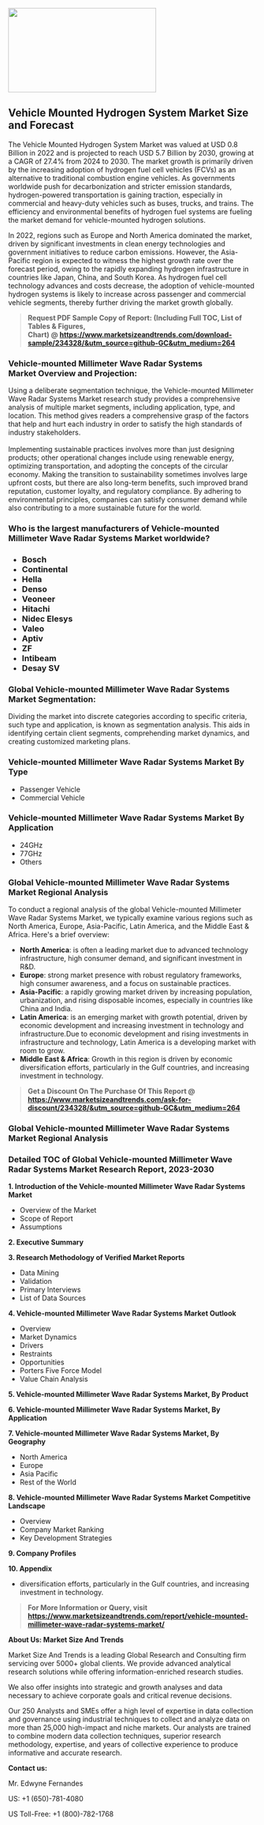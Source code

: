 <p><img class="alignnone size-medium wp-image-20088" src="https://ffe5etoiles.com/wp-content/uploads/2024/12/MST1-300x171.png" alt="" width="300" height="171" /></p><h2>Vehicle Mounted Hydrogen System Market Size and Forecast</h2><p>The Vehicle Mounted Hydrogen System Market was valued at USD 0.8 Billion in 2022 and is projected to reach USD 5.7 Billion by 2030, growing at a CAGR of 27.4% from 2024 to 2030. The market growth is primarily driven by the increasing adoption of hydrogen fuel cell vehicles (FCVs) as an alternative to traditional combustion engine vehicles. As governments worldwide push for decarbonization and stricter emission standards, hydrogen-powered transportation is gaining traction, especially in commercial and heavy-duty vehicles such as buses, trucks, and trains. The efficiency and environmental benefits of hydrogen fuel systems are fueling the market demand for vehicle-mounted hydrogen solutions.</p><p>In 2022, regions such as Europe and North America dominated the market, driven by significant investments in clean energy technologies and government initiatives to reduce carbon emissions. However, the Asia-Pacific region is expected to witness the highest growth rate over the forecast period, owing to the rapidly expanding hydrogen infrastructure in countries like Japan, China, and South Korea. As hydrogen fuel cell technology advances and costs decrease, the adoption of vehicle-mounted hydrogen systems is likely to increase across passenger and commercial vehicle segments, thereby further driving the market growth globally.</p></p><blockquote id="" class=""><strong>Request PDF Sample Copy of Report: (Including Full TOC, List of Tables &amp; Figures, Chart)&nbsp;@&nbsp;<strong><a href="https://www.marketsizeandtrends.com/download-sample/234328/&utm_source=github-GC&utm_medium=264" target="_blank">https://www.marketsizeandtrends.com/download-sample/234328/&utm_source=github-GC&utm_medium=264</a></strong></strong></blockquote><h3 id="" class="">Vehicle-mounted Millimeter Wave Radar Systems Market&nbsp;Overview and Projection:</h3><p id="" class="">Using a deliberate segmentation technique, the Vehicle-mounted Millimeter Wave Radar Systems Market research study provides a comprehensive analysis of multiple market segments, including application, type, and location. This method gives readers a comprehensive grasp of the factors that help and hurt each industry in order to satisfy the high standards of industry stakeholders. <br /> <br />Implementing sustainable practices involves more than just designing products; other operational changes include using renewable energy, optimizing transportation, and adopting the concepts of the circular economy. Making the transition to sustainability sometimes involves large upfront costs, but there are also long-term benefits, such improved brand reputation, customer loyalty, and regulatory compliance. By adhering to environmental principles, companies can satisfy consumer demand while also contributing to a more sustainable future for the world.</p><h3 id="" class="">Who is the largest manufacturers of&nbsp;Vehicle-mounted Millimeter Wave Radar Systems Market worldwide?</h3><h3 class=""><p><ul><li>Bosch </li><li> Continental </li><li> Hella </li><li> Denso </li><li> Veoneer </li><li> Hitachi </li><li> Nidec Elesys </li><li> Valeo </li><li> Aptiv </li><li> ZF </li><li> Intibeam </li><li> Desay SV</li></ul></p></h3><h3 id="" class="">Global&nbsp;Vehicle-mounted Millimeter Wave Radar Systems Market Segmentation:</h3><p id="" class="">Dividing the market into discrete categories according to specific criteria, such type and application, is known as segmentation analysis. This aids in identifying certain client segments, comprehending market dynamics, and creating customized marketing plans.</p><h3 id="" class="">Vehicle-mounted Millimeter Wave Radar Systems Market&nbsp;By Type</h3><p><p><ul><li>Passenger Vehicle</li><li> Commercial Vehicle</p></li></ul></p></p><h3 id="" class="">Vehicle-mounted Millimeter Wave Radar Systems Market&nbsp;By Application</h3><p class=""><p><ul><li>24GHz</li><li> 77GHz</li><li> Others</li></ul></p></p><h3 id="" class="">Global Vehicle-mounted Millimeter Wave Radar Systems Market Regional Analysis</h3><p id="" class="">To conduct a regional analysis of the global Vehicle-mounted Millimeter Wave Radar Systems Market, we typically examine various regions such as North America, Europe, Asia-Pacific, Latin America, and the Middle East &amp; Africa. Here's a brief overview:</p><ul><li><strong>North America</strong>: is often a leading market due to advanced technology infrastructure, high consumer demand, and significant investment in R&amp;D.</li><li><strong>Europe</strong>: strong market presence with robust regulatory frameworks, high consumer awareness, and a focus on sustainable practices.</li><li><strong>Asia-Pacific</strong>: a rapidly growing market driven by increasing population, urbanization, and rising disposable incomes, especially in countries like China and India.</li><li><strong>Latin America</strong>: is an emerging market with growth potential, driven by economic development and increasing investment in technology and infrastructure.Due to economic development and rising investments in infrastructure and technology, Latin America is a developing market with room to grow.</li><li><strong>Middle East &amp; Africa</strong>: Growth in this region is driven by economic diversification efforts, particularly in the Gulf countries, and increasing investment in technology.</li></ul><blockquote id="" class=""><strong>Get a Discount On The Purchase Of This Report @ <strong><a href="https://www.marketsizeandtrends.com/ask-for-discount/234328/&utm_source=github-GC&utm_medium=264" target="_blank">https://www.marketsizeandtrends.com/ask-for-discount/234328/&utm_source=github-GC&utm_medium=264</a></strong></strong></blockquote><h3 id="" class="">Global Vehicle-mounted Millimeter Wave Radar Systems Market Regional Analysis</h3><h3 id="" class="">Detailed TOC of Global Vehicle-mounted Millimeter Wave Radar Systems Market Research Report, 2023-2030</h3><p id="" class=""><strong>1. Introduction of the Vehicle-mounted Millimeter Wave Radar Systems Market</strong></p><ul><li>Overview of the Market</li><li>Scope of Report</li><li>Assumptions</li></ul><p id="" class=""><strong>2. Executive Summary</strong></p><p id="" class=""><strong>3. Research Methodology of Verified Market Reports</strong></p><ul><li>Data Mining</li><li>Validation</li><li>Primary Interviews</li><li>List of Data Sources</li></ul><p id="" class=""><strong>4. Vehicle-mounted Millimeter Wave Radar Systems Market Outlook</strong></p><ul><li>Overview</li><li>Market Dynamics</li><li>Drivers</li><li>Restraints</li><li>Opportunities</li><li>Porters Five Force Model</li><li>Value Chain Analysis</li></ul><p id="" class=""><strong>5. Vehicle-mounted Millimeter Wave Radar Systems Market, By Product</strong></p><p id="" class=""><strong>6. Vehicle-mounted Millimeter Wave Radar Systems Market, By Application</strong></p><p id="" class=""><strong>7. Vehicle-mounted Millimeter Wave Radar Systems Market, By Geography</strong></p><ul><li>North America</li><li>Europe</li><li>Asia Pacific</li><li>Rest of the World</li></ul><p id="" class=""><strong>8. Vehicle-mounted Millimeter Wave Radar Systems Market Competitive Landscape</strong></p><ul><li>Overview</li><li>Company Market Ranking</li><li>Key Development Strategies</li></ul><p id="" class=""><strong>9. Company Profiles</strong></p><p id="" class=""><strong>10. Appendix</strong></p><ul><li>diversification efforts, particularly in the Gulf countries, and increasing investment in technology.</li></ul><blockquote id="" class=""><strong>For More Information or Query, visit <strong><strong><a href="https://www.marketsizeandtrends.com/report/vehicle-mounted-millimeter-wave-radar-systems-market/" target="_blank">https://www.marketsizeandtrends.com/report/vehicle-mounted-millimeter-wave-radar-systems-market/</a></strong></strong></strong></blockquote><p id="" class=""><strong>About Us: Market Size And Trends</strong></p><p id="" class="">Market Size And Trends is a leading Global Research and Consulting firm servicing over 5000+ global clients. We provide advanced analytical research solutions while offering information-enriched research studies.</p><p id="" class="">We also offer insights into strategic and growth analyses and data necessary to achieve corporate goals and critical revenue decisions.</p><p id="" class="">Our 250 Analysts and SMEs offer a high level of expertise in data collection and governance using industrial techniques to collect and analyze data on more than 25,000 high-impact and niche markets. Our analysts are trained to combine modern data collection techniques, superior research methodology, expertise, and years of collective experience to produce informative and accurate research.</p><p id="" class=""><strong>Contact us:</strong></p><p id="" class="">Mr. Edwyne Fernandes</p><p id="" class="">US: +1 (650)-781-4080</p><p id="" class="">US Toll-Free: +1 (800)-782-1768</p>
